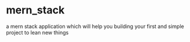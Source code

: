 # mern_stack
a mern stack application which will help you building your first and simple project to lean new things
